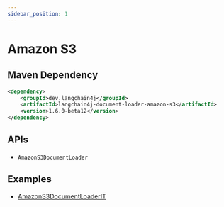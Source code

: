 ```yaml
---
sidebar_position: 1
---
```


# Amazon S3


## Maven Dependency

```xml
<dependency>
    <groupId>dev.langchain4j</groupId>
    <artifactId>langchain4j-document-loader-amazon-s3</artifactId>
    <version>1.6.0-beta12</version>
</dependency>
```


## APIs

- `AmazonS3DocumentLoader`


## Examples

- [AmazonS3DocumentLoaderIT](https://github.com/langchain4j/langchain4j/blob/main/document-loaders/langchain4j-document-loader-amazon-s3/src/test/java/dev/langchain4j/data/document/loader/amazon/s3/AmazonS3DocumentLoaderIT.java)
